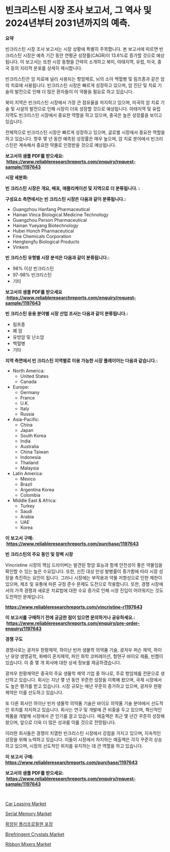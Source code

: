 <p><h1>빈크리스틴 시장 조사 보고서, 그 역사 및 2024년부터 2031년까지의 예측.</h1></p><p><strong>요약</strong></p>
<p><p>빈크리스틴 시장 조사 보고서는 시장 상황에 특별히 주목합니다. 본 보고서에 따르면 빈크리스틴 시장은 예측 기간 동안 연평균 성장률(CAGR)이 13.6%로 증가할 것으로 예상됩니다. 이 보고서는 또한 시장 동향을 간략히 소개하고 북미, 아태지역, 유럽, 미국, 중국 등의 지리적 분포를 상세히 제시합니다.</p><p>빈크리스틴은 암 치료에 널리 사용되는 항암제로, 뇌의 소아 백혈병 및 림프종과 같은 암의 치료에 사용됩니다. 빈크리스틴 시장은 빠르게 성장하고 있으며, 암 진단 및 치료 기술의 발전으로 인해 더 많은 환자들이 이 약물을 필요로 하고 있습니다.</p><p>북미 지역은 빈크리스틴 시장에서 가장 큰 점유율을 차지하고 있으며, 미국의 암 치료 기술 및 시설의 발전으로 인해 시장이 더욱 성장할 것으로 예상됩니다. 아태지역 및 유럽 지역도 빈크리스틴 시장에서 중요한 역할을 하고 있으며, 중국은 높은 성장률을 보이고 있습니다.</p><p>전체적으로 빈크리스틴 시장은 빠르게 성장하고 있으며, 글로벌 시장에서 중요한 역할을 하고 있습니다. 향후 몇 년 동안 예측된 성장률은 매우 높으며, 암 치료 분야에서 빈크리스틴은 계속해서 중요한 약물로 인정받을 것으로 예상됩니다.</p></p>
<p><strong>보고서의 샘플 PDF를 받으세요: &nbsp;<a href="https://www.reliableresearchreports.com/enquiry/request-sample/1197643">https://www.reliableresearchreports.com/enquiry/request-sample/1197643</a></strong></p>
<p><strong>시장 세분화:</strong></p>
<p><strong> 빈 크리스틴 시장은 개요, 배포, 애플리케이션 및 지역으로 더 분류됩니다. :</strong></p>
<p><strong>구성요소 측면에서는 빈 크리스틴 시장은 다음과 같이 분류됩니다.:</strong></p>
<p><ul><li>Guangzhou Hanfang Pharmaceutical</li><li>Hainan Vinca Biological Medicine Technology</li><li>Guangzhou Person Pharmaceutical</li><li>Hainan Yueyang Biotechnology</li><li>Hubei Honch Pharmaceutical</li><li>Fine Chemicals Corporation</li><li>Hengtengfu Biological Products</li><li>Vinkem</li></ul></p>
<p><strong> 빈 크리스틴 유형별 시장 분석은 다음과 같이 분류됩니다.:</strong></p>
<p><ul><li>98% 이상 빈크리스틴</li><li>97-98% 빈크리스틴</li><li>기타</li></ul></p>
<p><strong>보고서의 샘플 PDF를 받으세요 :<a href="https://www.reliableresearchreports.com/enquiry/request-sample/1197643">https://www.reliableresearchreports.com/enquiry/request-sample/1197643</a></strong></p>
<p><strong> 빈 크리스틴 응용 분야별 시장 산업 조사는 다음과 같이 분류됩니다.:</strong></p>
<p><ul><li>림프종</li><li>폐 암</li><li>유방암 및 난소암</li><li>백혈병</li><li>기타</li></ul></p>
<p><strong>지역 측면에서 빈 크리스틴 지역별로 이용 가능한 시장 플레이어는 다음과 같습니다.:</strong></p>
<p><ul>
    <li>
        North America:
        <ul>
            <li>United States</li>
            <li>Canada</li>
        </ul>
    </li>
    <li>
        Europe:
        <ul>
            <li>Germany</li>
            <li>France</li>
            <li>U.K.</li>
            <li>Italy</li>
            <li>Russia</li>
        </ul>
    </li>
    <li>
        Asia-Pacific:
        <ul>
            <li>China</li>
            <li>Japan</li>
            <li>South Korea</li>
            <li>India</li>
            <li>Australia</li>
            <li>China Taiwan</li>
            <li>Indonesia</li>
            <li>Thailand</li>
            <li>Malaysia</li>
        </ul>
    </li>
    <li>
        Latin America:
        <ul>
            <li>Mexico</li>
            <li>Brazil</li>
            <li>Argentina Korea</li>
            <li>Colombia</li>
        </ul>
    </li>
    <li>
        Middle East & Africa:
        <ul>
            <li>Turkey</li>
            <li>Saudi</li>
            <li>Arabia</li>
            <li>UAE</li>
            <li>Korea</li>
        </ul>
    </li>
    </ul></p>
<p><strong>이 보고서 구매: &nbsp;<a href="https://www.reliableresearchreports.com/purchase/1197643">https://www.reliableresearchreports.com/purchase/1197643</a></strong></p>
<p><strong>빈 크리스틴의 주요 동인 및 장벽 시장</strong></p>
<p><p>Vincristine 시장의 핵심 드라이버는 발견된 항암 효능과 함께 안전성이 좋은 약물임을 확인할 수 있는 높은 수요입니다. 또한, 신진 대상 만성 발병률이 증가함에 따라 시장 성장을 촉진하는 요인이 됩니다. 그러나 시장에는 부작용과 약물 저항성으로 인한 제한이 있으며, 제조 및 유통에 따른 규정 준수 문제도 도전으로 작용합니다. 또한, 경쟁 시장에서의 가격 경쟁과 새로운 치료법에 대한 수요 증가로 인해 시장 진입이 어려워지는 것도 도전적인 문제입니다.</p></p>
<p><strong><a href="https://www.reliableresearchreports.com/vincristine-r1197643">https://www.reliableresearchreports.com/vincristine-r1197643</a></strong></p>
<p><strong>이 보고서를 구매하기 전에 궁금한 점이 있으면 문의하거나 공유하세요.: &nbsp;<a href="https://www.reliableresearchreports.com/enquiry/pre-order-enquiry/1197643">https://www.reliableresearchreports.com/enquiry/pre-order-enquiry/1197643</a></strong></p>
<p><strong>경쟁 구도</strong></p>
<p><p>경쟁사로는 광저우 한팡제약, 하이난 빈카 생물학 의약품 기술, 광저우 퍼슨 제약, 하이난 유양 생명공학, 화베이 혼치제약, 파인 화학 코퍼레이션, 헝텐구 바이오 제품, 빈켐이 있습니다. 이 중 몇 개 회사에 대한 상세 정보를 제공하겠습니다.</p><p>광저우 한팡제약은 중국의 주요 생물학 제약 기업 중 하나로, 주로 항암제를 전문으로 생산하고 있습니다. 회사는 지난 몇 년 동안 꾸준한 성장을 이룩해 왔으며, 국제 시장에서도 높은 평가를 받고 있습니다. 시장 규모는 매년 꾸준히 증가하고 있으며, 광저우 한팡제약은 이를 선도하고 있습니다.</p><p>또 다른 회사인 하이난 빈카 생물학 의약품 기술은 바이오 의약품 기술 분야에서 선도적인 위치를 차지하고 있습니다. 회사는 연구 및 개발에 큰 비중을 두고 있으며, 혁신적인 제품을 개발해 시장에서 큰 인기를 끌고 있습니다. 매출액은 최근 몇 년간 꾸준히 성장해 왔으며, 앞으로 더욱 더 많은 성과를 이룰 것으로 전망됩니다.</p><p>이러한 회사들은 경쟁이 치열한 빈크리스틴 시장에서 강점을 가지고 있으며, 지속적인 성장을 위해 노력하고 있습니다. 이들이 시장에서 차지하는 매출액은 각각 꾸준히 상승하고 있으며, 시장의 선도적인 위치를 유지하는 데 큰 역할을 하고 있습니다.</p></p>
<p><strong>이 보고서 구매: &nbsp; <a href="https://www.reliableresearchreports.com/purchase/1197643">https://www.reliableresearchreports.com/purchase/1197643</a></strong></p>
<p><strong>보고서의 샘플 PDF를 받으세요: &nbsp;<a href="https://www.reliableresearchreports.com/enquiry/request-sample/1197643">https://www.reliableresearchreports.com/enquiry/request-sample/1197643</a></strong><strong></strong></p>
<p>&nbsp;</p>
<p><p><a href="https://github.com/Sherrillcrooksxa8i18ucf2m/Market-Research-Report-List-2/blob/main/car-leasing-market.md">Car Leasing Market</a></p><p><a href="https://forested-sushi-9b0.notion.site/Serial-Memory-Market-Insights-into-Market-CAGR-Market-Trends-and-Growth-Strategies-cce9a6874a8740e9b210c98df9c28943">Serial Memory Market</a></p><p><a href="https://github.com/fredrickeglers/Market-Research-Report-List-1/blob/main/202535522842.md">확장된 폴리프로필렌 포장</a></p><p><a href="https://issuu.com/reportprime-2/docs/birefringent-crystals-market-size-2030.pptx">Birefringent Crystals Market</a></p><p><a href="https://view.publitas.com/reportprime-1/ribbon-mixers-market-focuses-on-market-share-size-and-projected-forecast-till-2031/">Ribbon Mixers Market</a></p></p>